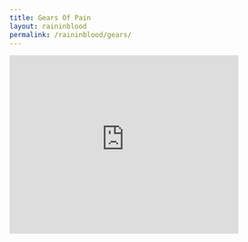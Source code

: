 ```yaml
---
title: Gears Of Pain
layout: raininblood
permalink: /raininblood/gears/
---
```


<iframe width="80%" height="315" src="https://www.youtube.com/embed/5Y82DT5LoAY" title="YouTube video player" frameborder="0" allow="accelerometer; autoplay; clipboard-write; encrypted-media; gyroscope; picture-in-picture" allowfullscreen></iframe>